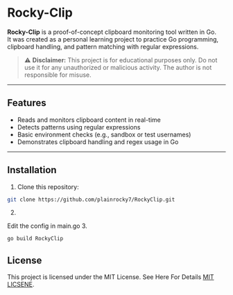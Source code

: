 # Rocky-Clip

**Rocky-Clip** is a proof-of-concept clipboard monitoring tool written in Go.  
It was created as a personal learning project to practice Go programming, clipboard handling, and pattern matching with regular expressions.

> ⚠️ **Disclaimer:** This project is for educational purposes only. Do not use it for any unauthorized or malicious activity. The author is not responsible for misuse.

---

## Features

- Reads and monitors clipboard content in real-time
- Detects patterns using regular expressions
- Basic environment checks (e.g., sandbox or test usernames)
- Demonstrates clipboard handling and regex usage in Go

---

## Installation

1. Clone this repository:
```bash
git clone https://github.com/plainrocky7/RockyClip.git
```
2. 
Edit the config in main.go
3. 
```bash
go build RockyClip
```
## License
This project is licensed under the MIT License. See Here For Details [MIT LICSENE](https://opensource.org/license/mit).

